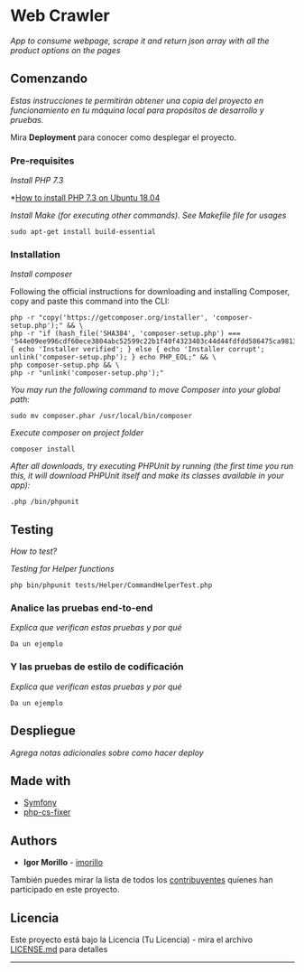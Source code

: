 # Web Crawler

_App to consume webpage, scrape it and return json array with all the product options on the pages_

## Comenzando

_Estas instrucciones te permitirán obtener una copia del proyecto en funcionamiento en tu máquina local para propósitos de desarrollo y pruebas._

Mira **Deployment** para conocer como desplegar el proyecto.


### Pre-requisites

_Install PHP 7.3_

*[How to install PHP 7.3 on Ubuntu 18.04](https://www.cloudbooklet.com/how-to-install-php-7-3-on-ubuntu-18-04/)

_Install Make (for executing other commands). See Makefile file for usages_

```
sudo apt-get install build-essential
```

### Installation

_Install composer_

Following the official instructions for downloading and installing Composer, copy and paste this command into the CLI:
```
php -r "copy('https://getcomposer.org/installer', 'composer-setup.php');" && \
php -r "if (hash_file('SHA384', 'composer-setup.php') === '544e09ee996cdf60ece3804abc52599c22b1f40f4323403c44d44fdfdd586475ca9813a858088ffbc1f233e9b180f061') { echo 'Installer verified'; } else { echo 'Installer corrupt'; unlink('composer-setup.php'); } echo PHP_EOL;" && \
php composer-setup.php && \
php -r "unlink('composer-setup.php');"
```

_You may run the following command to move Composer into your global path:_

```
sudo mv composer.phar /usr/local/bin/composer
```

_Execute composer on project folder_

```
composer install
```

_After all downloads, try executing PHPUnit by running (the first time you run this, it will download PHPUnit itself and make its classes available in your app):_

```
.php /bin/phpunit
```

## Testing

 _How to test?_

_Testing for Helper functions_

```
php bin/phpunit tests/Helper/CommandHelperTest.php
```

### Analice las pruebas end-to-end

_Explica que verifican estas pruebas y por qué_

```
Da un ejemplo
```

### Y las pruebas de estilo de codificación

_Explica que verifican estas pruebas y por qué_

```
Da un ejemplo
```

## Despliegue

_Agrega notas adicionales sobre como hacer deploy_

## Made with

* [Symfony](http://www.symfony.com/)
* [php-cs-fixer](https://github.com/FriendsOfPHP/PHP-CS-Fixer)

## Authors

* **Igor Morillo** - [imorillo](https://github.com/igormorillo)

También puedes mirar la lista de todos los [contribuyentes](https://github.com/your/project/contributors) quíenes han participado en este proyecto. 

## Licencia

Este proyecto está bajo la Licencia (Tu Licencia) - mira el archivo [LICENSE.md](LICENSE.md) para detalles

---